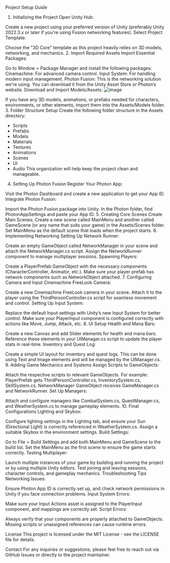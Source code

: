 Project Setup Guide
1. Initializing the Project
Open Unity Hub:

Create a new project using your preferred version of Unity (preferably Unity 2022.3.x or later if you're using Fusion networking features).
Select Project Template:

Choose the "3D Core" template as this project heavily relies on 3D models, networking, and mechanics.
2. Import Required Assets
Import Essential Packages:

Go to Window > Package Manager and install the following packages:
Cinemachine: For advanced camera control.
Input System: For handling modern input management.
Photon Fusion: This is the networking solution we're using. You can download it from the Unity Asset Store or Photon’s website.
Download and Import Models/Assets:
![image](https://github.com/user-attachments/assets/8cd1b3af-0c06-4547-b52f-ce62b6717fe1)

If you have any 3D models, animations, or prefabs needed for characters, environments, or other elements, import them into the Assets/Models folder.
3. Folder Structure Setup
Create the following folder structure in the Assets directory:

- Scripts
- Prefabs
- Models
- Materials
- Textures
- Animations
- Scenes
- UI
- Audio
This organization will help keep the project clean and manageable.
4. Setting Up Photon Fusion
Register Your Photon App:

Visit the Photon Dashboard and create a new application to get your App ID.
Integrate Photon Fusion:

Import the Photon Fusion package into Unity.
In the Photon folder, find PhotonAppSettings and paste your App ID.
5. Creating Core Scenes
Create Main Scenes:
Create a new scene called MainMenu and another called GameScene (or any name that suits your game) in the Assets/Scenes folder.
Set MainMenu as the default scene that loads when the project starts.
6. Implementing Networking
Setting Up Network Runner:

Create an empty GameObject called NetworkManager in your scene and attach the NetworkManager.cs script.
Assign the NetworkRunner component to manage multiplayer sessions.
Spawning Players:

Create a PlayerPrefab GameObject with the necessary components (CharacterController, Animator, etc.).
Make sure your player prefab has network components such as NetworkObject attached.
7. Configuring Camera and Input
Cinemachine FreeLook Camera:

Create a new Cinemachine FreeLook camera in your scene.
Attach it to the player using the ThirdPersonController.cs script for seamless movement and control.
Setting Up Input System:

Replace the default Input settings with Unity’s new Input System for better control. Make sure your PlayerInput component is configured correctly with actions like Move, Jump, Attack, etc.
8. UI Setup
Health and Mana Bars:

Create a new Canvas and add Slider elements for health and mana bars.
Reference these elements in your UIManager.cs script to update the player stats in real-time.
Inventory and Quest Log:

Create a simple UI layout for inventory and quest logs. This can be done using Text and Image elements and will be managed by the UIManager.cs.
9. Adding Game Mechanics and Systems
Assign Scripts to GameObjects:

Attach the respective scripts to relevant GameObjects. For example:
PlayerPrefab gets ThirdPersonController.cs, InventorySystem.cs, SkillSystem.cs.
NetworkManager GameObject receives GameManager.cs and NetworkRunner.
Set Up Managers:

Attach and configure managers like CombatSystem.cs, QuestManager.cs, and WeatherSystem.cs to manage gameplay elements.
10. Final Configurations
Lighting and Skybox:

Configure lighting settings in the Lighting tab, and ensure your Sun (Directional Light) is correctly referenced in WeatherSystem.cs.
Assign a suitable Skybox in the environment settings.
Build Settings:

Go to File > Build Settings and add both MainMenu and GameScene to the build list.
Set the MainMenu as the first scene to ensure the game starts correctly.
Testing Multiplayer:

Launch multiple instances of your game by building and running the project or by using multiple Unity editors. Test joining and leaving sessions, character controls, and gameplay mechanics.
Troubleshooting Tips
Networking Issues:

Ensure Photon App ID is correctly set up, and check network permissions in Unity if you face connection problems.
Input System Errors:

Make sure your Input Actions asset is assigned to the PlayerInput component, and mappings are correctly set.
Script Errors:

Always verify that your components are properly attached to GameObjects. Missing scripts or unassigned references can cause runtime errors.

License
This project is licensed under the MIT License - see the LICENSE file for details.

Contact
For any inquiries or suggestions, please feel free to reach out via GitHub Issues or directly to the project maintainer.
